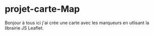 # projet-carte-Map

Bonjour à tous ici j'ai crée une carte avec les marqueurs en utlisant la librairie JS Leaflet.
